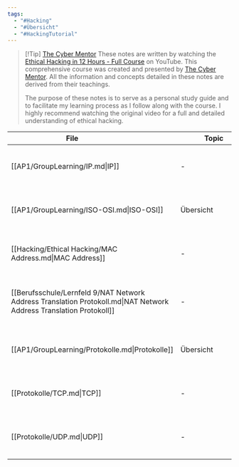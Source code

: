 ```yaml
---
tags:
  - "#Hacking"
  - "#Übersicht"
  - "#HackingTutorial"
---
```

>[!Tip] [The Cyber Mentor](https://www.youtube.com/@TCMSecurityAcademy)
>These notes are written by watching the [Ethical Hacking in 12 Hours - Full Course](https://www.youtube.com/watch?v=fNzpcB7ODxQ&lc=UgyLpelCfEmmJBBf1Jh4AaABAg) on YouTube. This comprehensive course was created and presented by [The Cyber Mentor](https://www.youtube.com/@TCMSecurityAcademy). All the information and concepts detailed in these notes are derived from their teachings.
>
>The purpose of these notes is to serve as a personal study guide and to facilitate my learning process as I follow along with the course. I highly recommend watching the original video for a full and detailed understanding of ethical hacking.

| <div style="width:275px;">File</div>                                                                                | <div style='width:150px;'>Topic<div> | <div style='width:200px;'>Tags<div>                                                            |
| ------------------------------------------------------------------------------------------------------------------- | ------------------------------------ | ---------------------------------------------------------------------------------------------- |
| [[AP1/GroupLearning/IP.md\|IP]]                                                                                     | \-                                   | <ul><li>#AP1</li><li>#Netzwerktechnik</li><li>#HackingTutorial</li></ul>                       |
| [[AP1/GroupLearning/ISO-OSI.md\|ISO-OSI]]                                                                           | Übersicht                            | <ul><li>#AP1</li><li>#Netzwerktechnik</li><li>#HackingTutorial</li></ul>                       |
| [[Hacking/Ethical Hacking/MAC Address.md\|MAC Address]]                                                             | \-                                   | <ul><li>#AP1</li><li>#Netzwerktechnik</li><li>#HackingTutorial</li></ul>                       |
| [[Berufsschule/Lernfeld 9/NAT Network Address Translation Protokoll.md\|NAT Network Address Translation Protokoll]] | \-                                   | <ul><li>#Berufsschule</li><li>#Netzwerktechnik</li><li>#HackingTutorial</li><li>#AP1</li></ul> |
| [[AP1/GroupLearning/Protokolle.md\|Protokolle]]                                                                     | Übersicht                            | <ul><li>#AP1</li><li>#Netzwerktechnik</li><li>#HackingTutorial</li></ul>                       |
| [[Protokolle/TCP.md\|TCP]]                                                                                          | \-                                   | <ul><li>#AP1</li><li>#Netzwerktechnik</li><li>#HackingTutorial</li></ul>                       |
| [[Protokolle/UDP.md\|UDP]]                                                                                          | \-                                   | <ul><li>#AP1</li><li>#Netzwerktechnik</li><li>#HackingTutorial</li></ul>                       |
